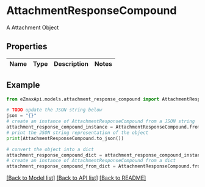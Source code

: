 # AttachmentResponseCompound

A Attachment Object

## Properties

Name | Type | Description | Notes
------------ | ------------- | ------------- | -------------

## Example

```python
from eZmaxApi.models.attachment_response_compound import AttachmentResponseCompound

# TODO update the JSON string below
json = "{}"
# create an instance of AttachmentResponseCompound from a JSON string
attachment_response_compound_instance = AttachmentResponseCompound.from_json(json)
# print the JSON string representation of the object
print(AttachmentResponseCompound.to_json())

# convert the object into a dict
attachment_response_compound_dict = attachment_response_compound_instance.to_dict()
# create an instance of AttachmentResponseCompound from a dict
attachment_response_compound_from_dict = AttachmentResponseCompound.from_dict(attachment_response_compound_dict)
```
[[Back to Model list]](../README.md#documentation-for-models) [[Back to API list]](../README.md#documentation-for-api-endpoints) [[Back to README]](../README.md)


